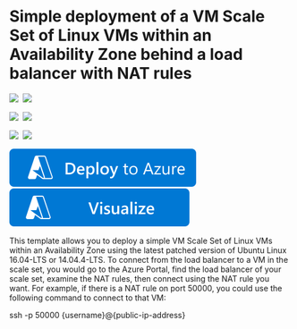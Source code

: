 # Simple deployment of a VM Scale Set of Linux VMs within an Availability Zone behind a load balancer with NAT rules

<IMG SRC="https://azurequickstartsservice.blob.core.windows.net/badges/201-vmss-linux-nat-zones/PublicLastTestDate.svg" />&nbsp;
<IMG SRC="https://azurequickstartsservice.blob.core.windows.net/badges/201-vmss-linux-nat-zones/PublicDeployment.svg" />&nbsp;

<IMG SRC="https://azurequickstartsservice.blob.core.windows.net/badges/201-vmss-linux-nat-zones/FairfaxLastTestDate.svg" />&nbsp;
<IMG SRC="https://azurequickstartsservice.blob.core.windows.net/badges/201-vmss-linux-nat-zones/FairfaxDeployment.svg" />&nbsp;

<IMG SRC="https://azurequickstartsservice.blob.core.windows.net/badges/201-vmss-linux-nat-zones/BestPracticeResult.svg" />&nbsp;
<IMG SRC="https://azurequickstartsservice.blob.core.windows.net/badges/201-vmss-linux-nat-zones/CredScanResult.svg" />&nbsp;

<a href="https://portal.azure.com/#create/Microsoft.Template/uri/https%3A%2F%2Fraw.githubusercontent.com%2FAzure%2Fazure-quickstart-templates%2Fmaster%2F201-vmss-linux-nat-zones%2Fazuredeploy.json" target="_blank">
    <img src="https://raw.githubusercontent.com/Azure/azure-quickstart-templates/master/1-CONTRIBUTION-GUIDE/images/deploytoazure.svg"/>
</a>
<a href="http://armviz.io/#/?load=https%3A%2F%2Fraw.githubusercontent.com%2FAzure%2Fazure-quickstart-templates%2Fmaster%2F201-vmss-linux-nat-zones%2Fazuredeploy.json" target="_blank">
    <img src="https://raw.githubusercontent.com/Azure/azure-quickstart-templates/master/1-CONTRIBUTION-GUIDE/images/visualizebutton.svg"/>
</a>

This template allows you to deploy a simple VM Scale Set of Linux VMs within an Availability Zone using the latest patched version of Ubuntu Linux 16.04-LTS or 14.04.4-LTS. To connect from the load balancer to a VM in the scale set, you would go to the Azure Portal, find the load balancer of your scale set, examine the NAT rules, then connect using the NAT rule you want. For example, if there is a NAT rule on port 50000, you could use the following command to connect to that VM:

ssh -p 50000 {username}@{public-ip-address}


